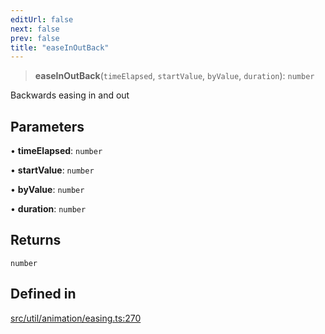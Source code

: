 ```yaml
---
editUrl: false
next: false
prev: false
title: "easeInOutBack"
---
```


> **easeInOutBack**(`timeElapsed`, `startValue`, `byValue`, `duration`): `number`

Backwards easing in and out

## Parameters

• **timeElapsed**: `number`

• **startValue**: `number`

• **byValue**: `number`

• **duration**: `number`

## Returns

`number`

## Defined in

[src/util/animation/easing.ts:270](https://github.com/fabricjs/fabric.js/blob/v6.0.0-rc4/src/util/animation/easing.ts#L270)
